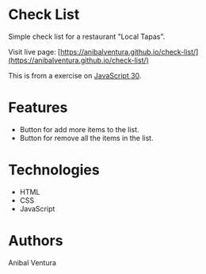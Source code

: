 # Check List

Simple check list for a restaurant "Local Tapas".

Visit live page: [https://anibalventura.github.io/check-list/](https://anibalventura.github.io/check-list/)

This is from a exercise on [JavaScript 30](https://javascript30.com/).

# Features

- Button for add more items to the list.
- Button for remove all the items in the list.

# Technologies

- HTML
- CSS
- JavaScript

# Authors

Anibal Ventura
